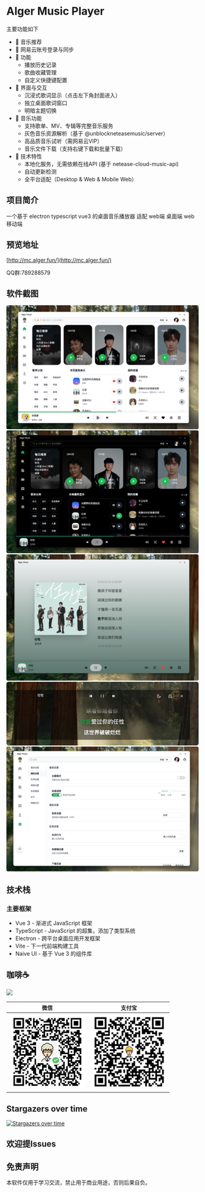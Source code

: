 # Alger Music Player
主要功能如下
- 🎵 音乐推荐
- 🔐 网易云账号登录与同步
- 📝 功能
  - 播放历史记录
  - 歌曲收藏管理
  - 自定义快捷键配置
- 🎨 界面与交互
  - 沉浸式歌词显示（点击左下角封面进入）
  - 独立桌面歌词窗口
  - 明暗主题切换
- 🎼 音乐功能
  - 支持歌单、MV、专辑等完整音乐服务
  - 灰色音乐资源解析（基于 @unblockneteasemusic/server）
  - 高品质音乐试听（需网易云VIP）
  - 音乐文件下载（支持右键下载和批量下载）
- 🚀 技术特性
  - 本地化服务，无需依赖在线API (基于 netease-cloud-music-api)
  - 自动更新检测
  - 全平台适配（Desktop & Web & Mobile Web）

## 项目简介
 一个基于 electron typescript vue3 的桌面音乐播放器 适配 web端 桌面端 web移动端

## 预览地址
[http://mc.alger.fun/](http://mc.alger.fun/)

QQ群:789288579

## 软件截图
![首页白](./docs/image.png)
![首页黑](./docs/image3.png)
![歌词](./docs/image1.png)
![桌面歌词](./docs/image2.png)
![设置页面](./docs/image4.png)

## 技术栈

### 主要框架
- Vue 3 - 渐进式 JavaScript 框架
- TypeScript - JavaScript 的超集，添加了类型系统
- Electron - 跨平台桌面应用开发框架
- Vite - 下一代前端构建工具
- Naive UI - 基于 Vue 3 的组件库


## 咖啡☕️

[<img src="https://api.gitsponsors.com/api/badge/img?id=710867462" height="90">](https://api.gitsponsors.com/api/badge/link?p=GTUHmTNQ9W5XzPhaLd8cPBm26uhtP/QOon9hexaWh9gnfaDT3ivj1ID0uKScVHL61jTFrK1fRWyigScIYvcLh/no+3zgtdW3TK0+vN0TVs84Mt3RibhEqAgBHSd8KhNLxaMd4vMIY37P5gOA2/QYcw==)

|                                        微信                                        |                                       支付宝                                       |
| :--------------------------------------------------------------------------------: | :--------------------------------------------------------------------------------: |
| <img src="https://github.com/algerkong/algerkong/blob/main/wechat.jpg?raw=true" alt="WeChat QRcode" width=200> | <img src="https://github.com/algerkong/algerkong/blob/main/alipay.jpg?raw=true" alt="Wechat QRcode" width=200> |


## Stargazers over time
[![Stargazers over time](https://starchart.cc/algerkong/AlgerMusicPlayer.svg?variant=adaptive)](https://starchart.cc/algerkong/AlgerMusicPlayer)




## 欢迎提Issues

## 免责声明
本软件仅用于学习交流，禁止用于商业用途，否则后果自负。
